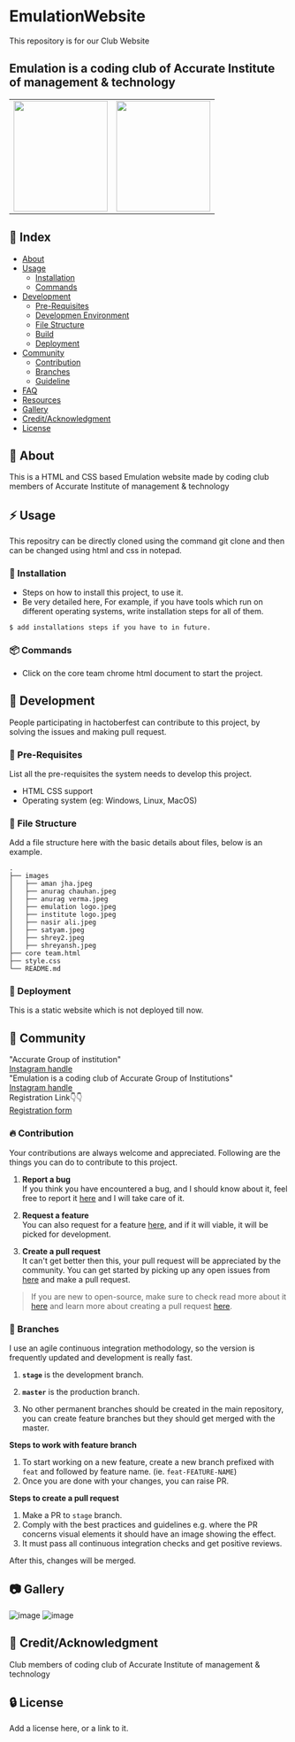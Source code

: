 # EmulationWebsite
This repository is for our Club Website
<h2>Emulation is a coding club of Accurate Institute of management & technology </h2>
<table>
  <tr>
    <td><image src="images/emulation logo.jpg" width=170 height=200></image></td>
    <td><image src= "images/institute logo.png" width=170 height=200></image></td>
  </tr>
</table>

## :ledger: Index

- [About](#beginner-about)
- [Usage](#zap-usage)
  - [Installation](#electric_plug-installation)
  - [Commands](#package-commands)
- [Development](#wrench-development)
  - [Pre-Requisites](#notebook-pre-requisites)
  - [Developmen Environment](#nut_and_bolt-development-environment)
  - [File Structure](#file_folder-file-structure)
  - [Build](#hammer-build)  
  - [Deployment](#rocket-deployment)  
- [Community](#cherry_blossom-community)
  - [Contribution](#fire-contribution)
  - [Branches](#cactus-branches)
  - [Guideline](#exclamation-guideline)  
- [FAQ](#question-faq)
- [Resources](#page_facing_up-resources)
- [Gallery](#camera-gallery)
- [Credit/Acknowledgment](#star2-creditacknowledgment)
- [License](#lock-license)

##  :beginner: About
This is a HTML and CSS based Emulation website made by coding club members of Accurate Institute of management & technology

## :zap: Usage
This repositry can be directly cloned using the command git clone <url of the repositry>
and then can be changed using html and css in notepad.

###  :electric_plug: Installation
- Steps on how to install this project, to use it.
- Be very detailed here, For example, if you have tools which run on different operating systems, write installation steps for all of them.

```
$ add installations steps if you have to in future.
```

###  :package: Commands
- Click on the core team chrome html document to start the project.

##  :wrench: Development
People participating in hactoberfest can contribute to this project, by solving the issues and making pull request.

### :notebook: Pre-Requisites
List all the pre-requisites the system needs to develop this project.
- HTML CSS support
- Operating system (eg: Windows, Linux, MacOS)

###  :file_folder: File Structure
Add a file structure here with the basic details about files, below is an example.

```
.
├── images
│   ├── aman jha.jpeg
│   ├── anurag chauhan.jpeg
│   ├── anurag verma.jpeg
│   ├── emulation logo.jpeg
│   ├── institute logo.jpeg
│   ├── nasir ali.jpeg
│   ├── satyam.jpeg
│   ├── shrey2.jpeg
│   ├── shreyansh.jpeg
├── core team.html
├── style.css
└── README.md
```

### :rocket: Deployment
This is a static website which is not deployed till now.

## :cherry_blossom: Community
"Accurate Group of institution"<br>
  <a href="https://www.instagram.com/accuratecollege/">Instagram handle</a><br>
"Emulation is a coding club of Accurate Group of Institutions"<br>
  <a href="https://www.instagram.com/emulation_accurate/">Instagram handle</a><br>
  Registration Link👇👇<br>
  <a href="forms.gle/HuKnKjjJtQNdw6Ny7">Registration form</a>

 ###  :fire: Contribution

 Your contributions are always welcome and appreciated. Following are the things you can do to contribute to this project.

 1. **Report a bug** <br>
 If you think you have encountered a bug, and I should know about it, feel free to report it [here]() and I will take care of it.

 2. **Request a feature** <br>
 You can also request for a feature [here](), and if it will viable, it will be picked for development.  

 3. **Create a pull request** <br>
 It can't get better then this, your pull request will be appreciated by the community. You can get started by picking up any open issues from [here]() and make a pull request.

 > If you are new to open-source, make sure to check read more about it [here](https://www.digitalocean.com/community/tutorial_series/an-introduction-to-open-source) and learn more about creating a pull request [here](https://www.digitalocean.com/community/tutorials/how-to-create-a-pull-request-on-github).


 ### :cactus: Branches

 I use an agile continuous integration methodology, so the version is frequently updated and development is really fast.

1. **`stage`** is the development branch.

2. **`master`** is the production branch.

3. No other permanent branches should be created in the main repository, you can create feature branches but they should get merged with the master.

**Steps to work with feature branch**

1. To start working on a new feature, create a new branch prefixed with `feat` and followed by feature name. (ie. `feat-FEATURE-NAME`)
2. Once you are done with your changes, you can raise PR.

**Steps to create a pull request**

1. Make a PR to `stage` branch.
2. Comply with the best practices and guidelines e.g. where the PR concerns visual elements it should have an image showing the effect.
3. It must pass all continuous integration checks and get positive reviews.

After this, changes will be merged.

##  :camera: Gallery
  ![image](https://user-images.githubusercontent.com/95741246/193998334-3a0270d6-c9ec-418c-8422-b0e4eda9aec7.png)
  ![image](https://user-images.githubusercontent.com/95741246/193998436-07c112c1-9ed0-4f66-aab6-91801f92593e.png)

## :star2: Credit/Acknowledgment
Club members of coding club of Accurate Institute of management & technology

##  :lock: License
Add a license here, or a link to it.
